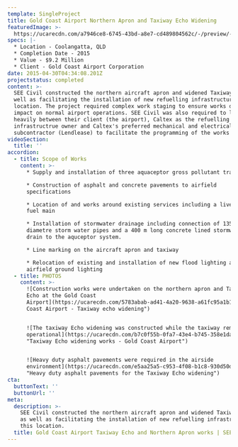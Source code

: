 ```yaml
---
template: SingleProject
title: Gold Coast Airport Northern Apron and Taxiway Echo Widening
featuredImage: >-
  https://ucarecdn.com/a7946ce8-6745-43bd-a8e7-cd489804562c/-/preview/-/enhance/50/
specs: |-
  * Location - Coolangatta, QLD
  * Completion Date - 2015
  * Value - $9.2 Million
  * Client - Gold Coast Airport Corporation
date: 2015-04-30T04:34:08.201Z
projectstatus: completed
content: >-
  SEE Civil constructed the northern aircraft apron and widened Taxiway Echo as
  well as facilitating the installation of new refuelling infrastructure at this
  location. The project required complex work staging to ensure works did not
  impact on normal airport operations. SEE Civil was also required to liaise
  heavily between their client (the airport), Caltex as the refuelling
  infrastructrue owner and Caltex's preferred mechanical and electrical
  subcontractor (Lendlease) to facilitate the programming of the works required.
videoSection:
  title: ''
accordion:
  - title: Scope of Works
    content: >-
      * Supply and installation of three aquaceptor gross pollutant traps

      * Construction of asphalt and concrete pavements to airfield
      specifications 

      * Location of and works around existing services including a live aircraft
      fuel main

      * Installation of stormwater drainage including connection of 1350mm
      diametre storm water pipes and a 400 m long concrete lined stormwater
      drain to the aquceptor system. 

      * Line marking on the aircraft apron and taxiway 

      * Relocation of existing and installation of new flood lighting and
      airfield ground lighting
  - title: PHOTOS
    content: >-
      ![Construction works were undertaken on the northern apron and Taxiway
      Echo at the Gold Coast
      Airport](https://ucarecdn.com/5783abab-ad41-4a20-9638-a61fc95a1b1d/ "Gold
      Coast Airport - Taxiway echo widening")


      ![The taxiway Echo widening was constructed while the taxiway remained
      operational](https://ucarecdn.com/b7c0f55b-0fa7-43e4-b745-358e1da12109/
      "Taxiway Echo widening works - Gold Coast Airport")


      ![Heavy duty asphalt pavements were required in the airside
      environment](https://ucarecdn.com/e5aa25a5-c953-4f08-b1c8-930d50d4151a/
      "Heavy duty asphalt pavements for the Taxiway Echo widening")
cta:
  buttonText: ''
  buttonUrl: ''
meta:
  description: >-
    SEE Civil constructed the northern aircraft apron and widened Taxiway Echo
    as well as facilitating the installation of new refuelling infrastructure at
    this location.
  title: Gold Coast Airport Taxiway Echo and Northern Apron works | SEE Civil project
---
```


